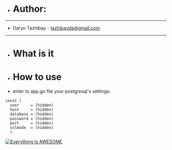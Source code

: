 - # Author:
- ---
- Daryn Tazhibay - tazhibayda@gmail.com
---
- # What is it

- # How to use
- enter to app.go file your postgresql's settings:
```
const (
  user     = (hidden)
  host     = (hidden)
  database = (hidden)
  password = (hidden)
  port     = (hidden)
  sslmode  = (hidden)
  )
```



[![Everything Is AWESOME](https://yt-embed.herokuapp.com/embed?v=OuhFTX6yLXQ&t=15s)](https://www.youtube.com/watch?v=OuhFTX6yLXQ&t=15s "Almighty PUSH")

